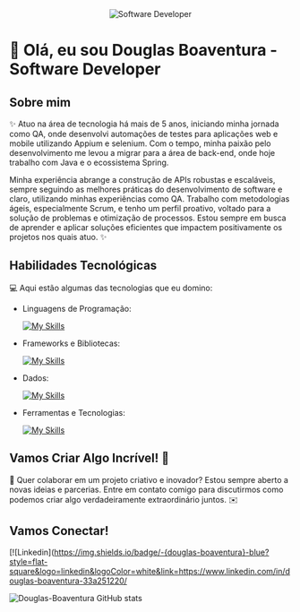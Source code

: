 <div align="center">
  <img src="https://i.pinimg.com/originals/0f/25/e4/0f25e4668c1c7740b5ed41835339d67f.gif" alt="Software Developer">
</div>

# 🚀 Olá, eu sou Douglas Boaventura - Software Developer 

## Sobre mim

✨ Atuo na área de tecnologia há mais de 5 anos, iniciando minha jornada como QA, onde desenvolvi automações de testes para aplicações web e mobile utilizando Appium e selenium. Com o tempo, minha paixão pelo desenvolvimento me levou a migrar para a área de back-end, onde hoje trabalho com Java e o ecossistema Spring.

Minha experiência abrange a construção de APIs robustas e escaláveis, sempre seguindo as melhores práticas do desenvolvimento de software e claro, utilizando minhas experiências como QA. Trabalho com metodologias ágeis, especialmente Scrum, e tenho um perfil proativo, voltado para a solução de problemas e otimização de processos. Estou sempre em busca de aprender e aplicar soluções eficientes que impactem positivamente os projetos nos quais atuo. ✨

## Habilidades Tecnológicas

💻 Aqui estão algumas das tecnologias que eu domino:

-  Linguagens de Programação: 

    [![My Skills](https://skillicons.dev/icons?i=java,python,c)](https://skillicons.dev)
- Frameworks e Bibliotecas: 

    [![My Skills](https://skillicons.dev/icons?i=spring,selenium,hibernate)](https://skillicons.dev)
- Dados: 

    [![My Skills](https://skillicons.dev/icons?i=mysql)](https://skillicons.dev)
- Ferramentas e Tecnologias: 

    [![My Skills](https://skillicons.dev/icons?i=git,github,visualstudio,eclipse,intelij)](https://skillicons.dev)

## Vamos Criar Algo Incrível! 💫

💬 Quer colaborar em um projeto criativo e inovador? Estou sempre aberto a novas ideias e parcerias. Entre em contato comigo para discutirmos como podemos criar algo verdadeiramente extraordinário juntos. ✉️

## Vamos Conectar!

[![Linkedin](https://img.shields.io/badge/-{douglas-boaventura}-blue?style=flat-square&logo=linkedin&logoColor=white&link=https://www.linkedin.com/in/douglas-boaventura-33a251220/

![Douglas-Boaventura GitHub stats](https://github-readme-stats.vercel.app/api?username=Douglas-Boaventura\&rank_icon=percentile)
